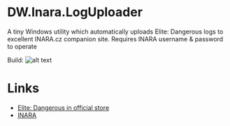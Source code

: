 # DW.Inara.LogUploader
A tiny Windows utility which automatically uploads Elite: Dangerous logs to excellent INARA.cz companion site. Requires INARA username & password to operate

Build: ![alt text](https://ci.appveyor.com/api/projects/status/DarkWanderer/dw-inara-loguploader)

# Links

* [Elite: Dangerous in official store](https://www.frontierstore.net/games/elite-dangerous-cat.html)
* [INARA](https://inara.cz)
